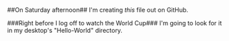 ##On Saturday afternoon##
I'm creating *this* file out on GitHub.

###Right before I log off to watch the World Cup###
I'm going to look for it in my desktop's "Hello-World" directory.
